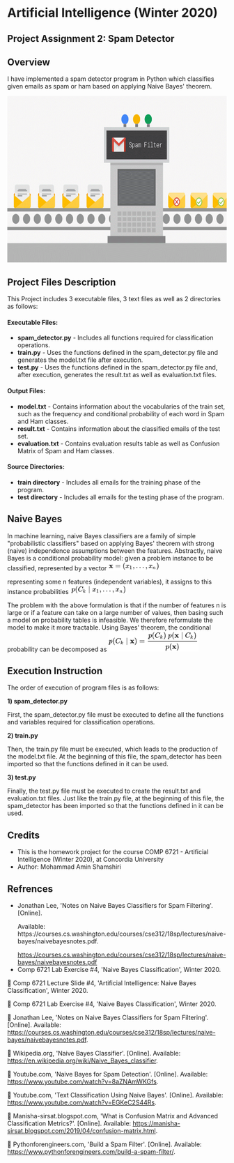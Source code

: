 <h1>Artificial Intelligence (Winter 2020)</h1>

<h2>Project Assignment 2: Spam Detector</h2>



<h2>Overview</h2>
<p>I have implemented a spam detector program in Python which classifies given emails as spam or ham based on applying Naive Bayes' theorem.</p>

<p align="center"> 
<img src="gif/spam detector.gif" alt="Animated gif pacman game" height="382px">
</p>

<h2>Project Files Description</h2>

<p>This Project includes 3 executable files, 3 text files as well as 2 directories as follows:</p>
<h4>Executable Files:</h4>
<ul>
  <li><b>spam_detector.py</b> - Includes all functions required for classification operations.</li>
  <li><b>train.py</b> - Uses the functions defined in the spam_detector.py file and generates the model.txt file after execution.</li>
  <li><b>test.py</b> - Uses the functions defined in the spam_detector.py file and, after execution, generates the result.txt as well as evaluation.txt files.</li>
</ul>

<h4>Output Files:</h4>
<ul>
  <li><b>model.txt</b> - Contains information about the vocabularies of the train set, such as the frequency and conditional probability of each word in Spam and Ham classes.</li>
  <li><b>result.txt</b> - Contains information about the classified emails of the test set.</li>
  <li><b>evaluation.txt</b> - Contains evaluation results table as well as Confusion Matrix of Spam and Ham classes.</li>
</ul>

<h4>Source Directories:</h4>
<ul>
  <li><b>train directory</b> - Includes all emails for the training phase of the program.</li>
  <li><b>test directory</b> - Includes all emails for the testing phase of the program.</li>
</ul>

<h2>Naive Bayes</h2>

<p>In machine learning, naive Bayes classifiers are a family of simple "probabilistic classifiers" based on applying Bayes' theorem with strong (naive) independence assumptions between the features.
Abstractly, naive Bayes is a conditional probability model: given a problem instance to be classified, represented by a vector
<img src="image/1.png" alt="Formula 1" style="max-width:100%;"></p>

<p>representing some n features (independent variables), it assigns to this instance probabilities
<img src="image/2.png" alt="Formula 2" style="max-width:100%;"></p>

<p>The problem with the above formulation is that if the number of features n is large or if a feature can take on a large number of values, then basing such a model on probability tables is infeasible. We therefore reformulate the model to make it more tractable. Using Bayes' theorem, the conditional probability can be decomposed as
<img src="image/3.png" alt="Formula 3" style="max-width:100%;"></p>

<h2>Execution Instruction</h2>
<p>The order of execution of program files is as follows:</p>
<p><b>1) spam_detector.py</b></p>
<p>First, the spam_detector.py file must be executed to define all the functions and variables required for classification operations.</p>
<p><b>2) train.py</b></p>
<p>Then, the train.py file must be executed, which leads to the production of the model.txt file. 
At the beginning of this file, the spam_detector has been imported so that the functions defined in it can be used.</p>
<p><b>3) test.py</b></p>
<p>Finally, the test.py file must be executed to create the result.txt and evaluation.txt files.
Just like the train.py file, at the beginning of this file, the spam_detector has been imported so that the functions defined in it can be used.</p>

<h2>Credits</h2>
<ul>
  <li>This is the homework project for the course COMP 6721 - Artificial Intelligence (Winter 2020), at Concordia University</li>
  <li>Author: Mohammad Amin Shamshiri</li>
</ul>

<h2>Refrences</h2>
<ul>
  <li><p>Jonathan Lee, 'Notes on Naive Bayes Classifiers for Spam Filtering'. [Online].</p>
      <p>Available: https://courses.cs.washington.edu/courses/cse312/18sp/lectures/naive-bayes/naivebayesnotes.pdf.</p>
      <a href="https://courses.cs.washington.edu/courses/cse312/18sp/lectures/naive-bayes/naivebayesnotes.pdf</a>
      <a href="https://courses.cs.washington.edu/courses/cse312/18sp/lectures/naive-bayes/naivebayesnotes.pdf">https://courses.cs.washington.edu/courses/cse312/18sp/lectures/naive-bayes/naivebayesnotes.pdf</a>
  </li>
  <li>Comp 6721 Lab Exercise #4, 'Naive Bayes Classification', Winter 2020.</li>
  
</ul>

	Comp 6721 Lecture Slide #4, 'Artificial Intelligence: Naive Bayes Classification', Winter 2020.

	Comp 6721 Lab Exercise #4, 'Naive Bayes Classification', Winter 2020.

	Jonathan Lee, 'Notes on Naive Bayes Classifiers for Spam Filtering'. [Online].
Available: https://courses.cs.washington.edu/courses/cse312/18sp/lectures/naive-bayes/naivebayesnotes.pdf.

	Wikipedia.org, 'Naive Bayes Classifier'. [Online].
Available: https://en.wikipedia.org/wiki/Naive_Bayes_classifier.

	Youtube.com, 'Naive Bayes for Spam Detection'. [Online].
Available: https://www.youtube.com/watch?v=8aZNAmWKGfs.

	Youtube.com, 'Text Classification Using Naive Bayes'. [Online].
Available: https://www.youtube.com/watch?v=EGKeC2S44Rs.

	Manisha-sirsat.blogspot.com, 'What is Confusion Matrix and Advanced Classification Metrics?'. [Online].
Available: https://manisha-sirsat.blogspot.com/2019/04/confusion-matrix.html.

	Pythonforengineers.com, 'Build a Spam Filter'. [Online].
Available: https://www.pythonforengineers.com/build-a-spam-filter/.
